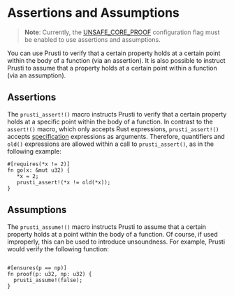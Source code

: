 # Assertions and Assumptions 

> **Note**: Currently, the  [UNSAFE_CORE_PROOF](https://viperproject.github.io/prusti-dev/dev-guide/config/flags.html#unsafe_core_proof)
> configuration flag must be enabled to use assertions and assumptions.

You can use Prusti to verify that a certain property holds at a certain point
within the body of a function (via an assertion). It is also possible to
instruct Prusti to assume that a property holds at a certain point within a
function (via an assumption).

## Assertions

The `prusti_assert!()` macro instructs Prusti to verify that a certain property
holds at a specific point within the body of a function. In contrast to the
`assert!()` macro, which only accepts Rust expressions, `prusti_assert!()`
accepts [specification](../syntax.md) expressions as arguments. Therefore,
quantifiers and `old()` expressions are allowed within a call to
`prusti_assert()`, as in the following example:

```rust,noplaypen
#[requires(*x != 2)]
fn go(x: &mut u32) {
   *x = 2;
   prusti_assert!(*x != old(*x));
}
```

## Assumptions

The `prusti_assume!()` macro instructs Prusti to assume that a certain property
holds at a point within the body of a function. Of course, if used improperly,
this can be used to introduce unsoundness. For example, Prusti would verify the
following function:

```rust,noplaypen

#[ensures(p == np)]
fn proof(p: u32, np: u32) {
  prusti_assume!(false);
}

```

